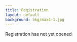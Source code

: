 ```yaml
---
title: Registration
layout: default
background: bkg/max4-1.jpg
---
```


Registration has not yet opened
